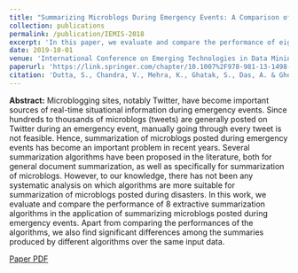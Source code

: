 ```yaml
---
title: "Summarizing Microblogs During Emergency Events: A Comparison of Extractive Summarization Algorithms"
collection: publications
permalink: /publication/IEMIS-2018
excerpt: 'In this paper, we evaluate and compare the performance of eight extractive summarization algorithms in the application of summarizing microblogs posted during emergency events.'
date: 2019-10-01
venue: 'International Conference on Emerging Technologies in Data Mining and Information Security'
paperurl: 'https://link.springer.com/chapter/10.1007%2F978-981-13-1498-8_76'
citation: 'Dutta, S., Chandra, V., Mehra, K., Ghatak, S., Das, A. & Ghosh, S. (2019). "Summarizing Microblogs during Emergency Events: A Comparison of Extractive Summarization Algorithms." <i>International Conference on Emerging Technologies in Data Mining and Information Security (IEMIS), pp. 859-872</i>.'
---
```


<b>Abstract:</b>
Microblogging sites, notably Twitter, have become important sources of real-time situational information during emergency events. Since hundreds to thousands of microblogs (tweets) are generally posted on Twitter during an emergency event, manually going through every tweet is not feasible. Hence, summarization of microblogs posted during emergency events has become an important problem in recent years. Several summarization algorithms have been proposed in the literature, both for general document summarization, as well as specifically for summarization of microblogs. However, to our knowledge, there has not been any systematic analysis on which algorithms are more suitable for summarization of microblogs posted during disasters. In this work, we evaluate and compare the performance of 8 extractive summarization algorithms in the application of summarizing microblogs posted during emergency events. Apart from comparing the performances of the algorithms, we also find significant differences among the summaries produced by different algorithms over the same input data.

[Paper PDF](http://kanav-mehra.github.io/files/IEMIS-2018.pdf)